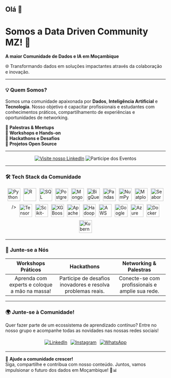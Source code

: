 ## Olá 👋  
# Somos a **Data Driven Community MZ!** 👋  

**A maior Comunidade de Dados e IA em Moçambique**  

🌐 Transformando dados em soluções impactantes através da colaboração e inovação.  

---

### 💡 **Quem Somos?**  
Somos uma comunidade apaixonada por **Dados**, **Inteligência Artificial** e **Tecnologia**. Nosso objetivo é capacitar profissionais e estudantes com conhecimentos práticos, compartilhamento de experiências e oportunidades de networking.  

🔹 **Palestras & Meetups**  
🔹 **Workshops e Hands-on**  
🔹 **Hackathons e Desafios**  
🔹 **Projetos Open Source**  

---

<div align="center">

[![Visite nosso LinkedIn](https://img.shields.io/badge/-Conecte--se%20connosco-01062e?style=for-the-badge&logo=linkedin&logoColor=white)](https://www.linkedin.com/company/data-driven-communitymz/)
![Participe dos Eventos](https://img.shields.io/badge/Eventos-83d4ef?style=for-the-badge&logo=meetup&logoColor=01062e)

</div>

---

### 🛠️ **Tech Stack da Comunidade**  
<div style="display: flex; flex-wrap: wrap; gap: 10px; justify-content: center; margin: 20px 0;">  

  <!-- Linguagens e Banco de Dados -->
  <img align="center" alt="Python" height="40" src="https://cdn.jsdelivr.net/gh/devicons/devicon/icons/python/python-original.svg" />  
  <img align="center" alt="R" height="40" src="https://cdn.jsdelivr.net/gh/devicons/devicon/icons/r/r-original.svg" />  
  <img align="center" alt="SQL" height="40" src="https://cdn.jsdelivr.net/gh/devicons/devicon/icons/mysql/mysql-original.svg" />  
  <img align="center" alt="PostgreSQL" height="40" src="https://cdn.jsdelivr.net/gh/devicons/devicon/icons/postgresql/postgresql-original.svg" />  
  <img align="center" alt="MongoDB" height="40" src="https://cdn.jsdelivr.net/gh/devicons/devicon/icons/mongodb/mongodb-original.svg" />  
  <img align="center" alt="BigQuery" height="40" src="https://cdn.jsdelivr.net/gh/devicons/devicon/icons/googlecloud/googlecloud-original.svg" />  

  <!-- Bibliotecas de Análise de Dados -->
  <img align="center" alt="Pandas" height="40" src="https://cdn.jsdelivr.net/gh/devicons/devicon/icons/pandas/pandas-original.svg" />  
  <img align="center" alt="NumPy" height="40" src="https://cdn.jsdelivr.net/gh/devicons/devicon/icons/numpy/numpy-original.svg" />  
  <img align="center" alt="Matplotlib" height="40" src="https://upload.wikimedia.org/wikipedia/commons/8/84/Matplotlib_icon.svg" />  
  <img align="center" alt="Seaborn" height="40" src="https://seaborn.pydata.org/_images/logo-tall-lightbg.svg" />   />  

  <!-- Machine Learning & Deep Learning -->
  <img align="center" alt="TensorFlow" height="40" src="https://cdn.jsdelivr.net/gh/devicons/devicon/icons/tensorflow/tensorflow-original.svg" />  
  <img align="center" alt="Scikit-Learn" height="40" src="https://upload.wikimedia.org/wikipedia/commons/0/05/Scikit_learn_logo_small.svg" />  
  <img align="center" alt="XGBoost" height="40" src="https://upload.wikimedia.org/wikipedia/commons/6/69/XGBoost_logo.png" />  

  <!-- Big Data e Processamento -->
  <img align="center" alt="Apache Spark" height="40" src="https://cdn.jsdelivr.net/gh/devicons/devicon/icons/apache/apache-original.svg" />  
  <img align="center" alt="Hadoop" height="40" src="https://cdn.jsdelivr.net/gh/devicons/devicon/icons/hadoop/hadoop-original.svg" />  

  <!-- Computação em Nuvem -->
  <img align="center" alt="AWS" height="40" src="https://cdn.jsdelivr.net/gh/devicons/devicon/icons/amazonwebservices/amazonwebservices-plain-wordmark.svg" />  
  <img align="center" alt="Google Cloud" height="40" src="https://cdn.jsdelivr.net/gh/devicons/devicon/icons/googlecloud/googlecloud-original.svg" />  
  <img align="center" alt="Azure" height="40" src="https://cdn.jsdelivr.net/gh/devicons/devicon/icons/azure/azure-original.svg" />  

  <!-- Ferramentas de Deploy e DevOps -->
  <img align="center" alt="Docker" height="40" src="https://cdn.jsdelivr.net/gh/devicons/devicon/icons/docker/docker-original.svg" />  
  <img align="center" alt="Kubernetes" height="40" src="https://cdn.jsdelivr.net/gh/devicons/devicon/icons/kubernetes/kubernetes-plain.svg" />  

</div>  

---



### 🌟 **Junte-se a Nós**  

| **Workshops Práticos** | **Hackathons** | **Networking & Palestras** |  
|:----------------------:|:--------------:|:--------------------------:|  
| Aprenda com experts e coloque a mão na massa! | Participe de desafios inovadores e resolva problemas reais. | Conecte-se com profissionais e amplie sua rede. |  

---

### 🌍 **Junte-se à Comunidade!**  
Quer fazer parte de um ecossistema de aprendizado contínuo? Entre no nosso grupo e acompanhe todas as novidades nas nossas redes sociais!  

<div style="display: flex; gap: 10px; justify-content: center; margin: 20px 0;">  
  <a href="https://www.linkedin.com/company/data-driven-communitymz/">  
    <img src="https://img.shields.io/badge/LinkedIn-0A66C2?style=flat-square&logo=linkedin&logoColor=white" alt="LinkedIn">  
  </a>  
  <a href="https://www.instagram.com/datadrivencommunity.mz/">  
    <img src="https://img.shields.io/badge/Instagram-E4405F?style=flat-square&logo=instagram&logoColor=white" alt="Instagram">  
  </a>  
  <a href="https://chat.whatsapp.com/JYdKuoGYvEuCLS0jNUTho1">  
    <img src="https://img.shields.io/badge/WhatsApp-25D366?style=flat-square&logo=whatsapp&logoColor=white" alt="WhatsApp">  
  </a>  
</div>  

---

📢 **Ajude a comunidade crescer!**  
Siga, compartilhe e contribua com nosso conteúdo. Juntos, vamos impulsionar o futuro dos dados em Moçambique! 🚀📊  
